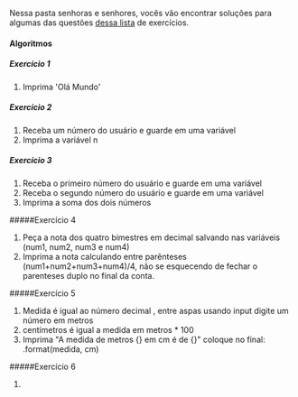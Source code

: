Nessa pasta senhoras e senhores, vocês vão encontrar soluções para algumas das questões [dessa lista](https://wiki.python.org.br/EstruturaSequencial) de exercícios.

#### Algoritmos

##### Exercício 1
1. Imprima 'Olá Mundo' 
##### Exercício 2
1. Receba um número do usuário e guarde em uma variável
2. Imprima a variável n 
##### Exercício 3
1. Receba o primeiro número do usuário e guarde em uma variável
2. Receba o segundo número do usuário e guarde em uma variável 
3. Imprima a soma dos dois números

#####Exercício 4

1. Peça a nota dos quatro bimestres em decimal salvando nas variáveis (num1, num2, num3 e num4)
2. Imprima a nota calculando entre parênteses (num1+num2+num3+num4)/4, não se esquecendo de fechar o parenteses duplo no final da conta.


#####Exercício 5

1. Medida é igual ao número decimal , entre aspas usando input digite um número em metros
2. centímetros é igual a medida em metros * 100
3. Imprima "A medida de metros {} em cm é de {}" coloque no final: .format(medida, cm)


#####Exercício 6


1. 